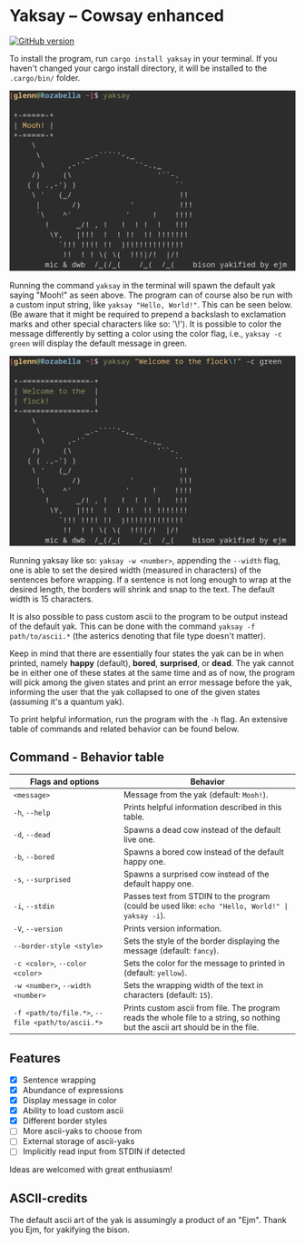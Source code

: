 # Yaksay &ndash; Cowsay enhanced

[![GitHub version](https://img.shields.io/crates/v/yaksay?color=green&style=for-the-badge)](https://crates.io/crates/yaksay)

To install the program, run `cargo install yaksay` in your terminal. If you haven't changed your cargo install directory, it will be installed to the `.cargo/bin/` folder.

![Yaksay default preview](yaksay-preview-default.png)

Running the command `yaksay` in the terminal will spawn the default yak saying "Mooh!" as seen above. The program can of course also be run with a custom input string, like `yaksay "Hello, World!"`. This can be seen below. (Be aware that it might be required to prepend a backslash to exclamation marks and other special characters like so: '\\!'). It is possible to color the message differently by setting a color using the color flag, i.e., `yaksay -c green` will display the default message in green. 

![Yaksay custom string preview](yaksay-preview-custom_string-custom_color.png)

Running yaksay like so: `yaksay -w <number>`, appending the `--width` flag, one is able to set the desired width (measured in characters) of the sentences before wrapping. If a sentence is not long enough to wrap at the desired length, the borders will shrink and snap to the text. The default width is 15 characters.

It is also possible to pass custom ascii to the program to be output instead of the default yak. This can be done with the command `yaksay -f path/to/ascii.*` (the asterics denoting that file type doesn't matter). 

Keep in mind that there are essentially four states the yak can be in when printed, namely **happy** (default), **bored**, **surprised**, or **dead**. The yak cannot be in either one of these states at the same time and as of now, the program will pick among the given states and print an error message before the yak, informing the user that the yak collapsed to one of the given states (assuming it's a quantum yak).

To print helpful information, run the program with the `-h` flag. An extensive table of commands and related behavior can be found below.

## Command - Behavior table

| Flags and options                                | Behavior                                                                                                                        |
|--------------------------------------------------|---------------------------------------------------------------------------------------------------------------------------------|
| `<message>`                                      | Message from the yak (default: `Mooh!`).                                                                                        |
| `-h`, `--help`                                   | Prints helpful information described in this table.                                                                             |
| `-d`, `--dead`                                   | Spawns a dead cow instead of the default live one.                                                                              |
| `-b`, `--bored`                                  | Spawns a bored cow instead of the default happy one.                                                                            |
| `-s`, `--surprised`                              | Spawns a surprised cow instead of the default happy one.                                                                        |
| `-i`, `--stdin`                                  | Passes text from STDIN to the program (could be used like: `echo "Hello, World!" \| yaksay -i`).                                |
| `-V`, `--version`                                | Prints version information.                                                                                                     |
| `--border-style <style>`						   | Sets the style of the border displaying the message (default: `fancy`).                                                         |
| `-c <color>`, `--color <color>`                  | Sets the color for the message to printed in (default: `yellow`).                                                               |
| `-w <number>`, `--width <number>`                | Sets the wrapping width of the text in characters (default: `15`).                                                              |
| `-f <path/to/file.*>`, `--file <path/to/ascii.*>`| Prints custom ascii from file. The program reads the whole file to a string, so nothing but the ascii art should be in the file.|

## Features

+ [x] Sentence wrapping
+ [x] Abundance of expressions
+ [x] Display message in color
+ [x] Ability to load custom ascii
+ [x] Different border styles
+ [ ] More ascii-yaks to choose from
+ [ ] External storage of ascii-yaks
+ [ ] Implicitly read input from STDIN if detected

Ideas are welcomed with great enthusiasm!

## ASCII-credits

The default ascii art of the yak is assumingly a product of an "Ejm". Thank you Ejm, for yakifying the bison.
